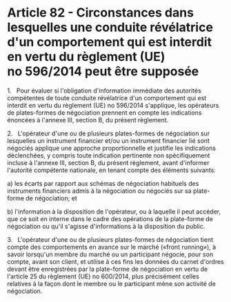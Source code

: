 # Article 82 - Circonstances dans lesquelles une conduite révélatrice d'un comportement qui est interdit en vertu du règlement (UE) no 596/2014 peut être supposée


1.   Pour évaluer si l'obligation d'information immédiate des autorités compétentes de toute conduite révélatrice d'un comportement qui est interdit en vertu du règlement (UE) no 596/2014 s'applique, les opérateurs de plates-formes de négociation prennent en compte les indications énoncées à l'annexe III, section B, du présent règlement.

2.   L'opérateur d'une ou de plusieurs plates-formes de négociation sur lesquelles un instrument financier et/ou un instrument financier lié sont négociés applique une approche proportionnelle et justifie les indications déclenchées, y compris toute indication pertinente non spécifiquement incluse à l'annexe III, section B, du présent règlement, avant d'informer l'autorité compétente nationale, en tenant compte des éléments suivants:

a) les écarts par rapport aux schémas de négociation habituels des instruments financiers admis à la négociation ou négociés sur sa plate-forme de négociation; et

b) l'information à la disposition de l'opérateur, ou à laquelle il peut accéder, que ce soit en interne dans le cadre des opérations de la plate-forme de négociation ou qu'il s'agisse d'informations à la disposition du public.

3.   L'opérateur d'une ou de plusieurs plates-formes de négociation tient compte des comportements en avance sur le marché («front running»), à savoir lorsqu'un membre du marché ou un participant négocie, pour son compte, avant son client, et utilise à ces fins les données du carnet d'ordres devant être enregistrées par la plate-forme de négociation en vertu de l'article 25 du règlement (UE) no 600/2014, plus précisément celles relatives à la façon dont le membre ou le participant mène son activité de négociation.
